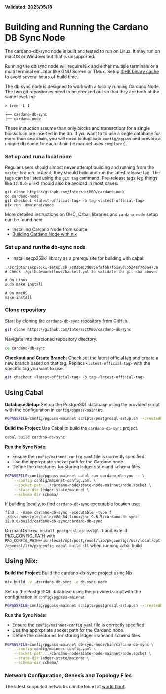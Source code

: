 **Validated: 2023/05/18**

# Building and Running the Cardano DB Sync Node

The cardano-db-sync node is built and tested to run on Linux. It may run on macOS or Windows but
that is unsupported.

Running the db sync node will require Nix and either multiple terminals or a multi terminal
emulator like GNU Screen or TMux.
Setup [IOHK binary cache](https://github.com/input-output-hk/cardano-node-wiki/wiki/building-the-node-using-nix#iohk-binary-cache)
to avoid several hours of build time.

The db sync node is designed to work with a locally running Cardano Node. The two git repositories need to be checked out so that
they are both at the same level. eg:

```
> tree -L 1
.
├── cardano-db-sync
├── cardano-node
```
These instuction assume than only blocks and transactions for a single blockchain are inserted in
the db. If you want to to use a single database for more than one chain, you will need to duplicate
`config/pgpass` and provide a unique db name for each chain (ie mainnet uses `cexplorer`).

### Set up and run a local node

Regular users should almost never attempt building and running from the `master` branch. Instead,
they should build and run the latest release tag. The tags can be listed using the `git tag`
command. Pre-release tags (eg things like `12.0.0-preX`) should also be avoided in most cases.
```
git clone https://github.com/IntersectMBO/cardano-node
cd cardano-node
git checkout <latest-official-tag> -b tag-<latest-official-tag>
nix run .#mainnet/node
```

More detailed instructions on GHC, Cabal, libraries and `cardano-node` setup can be found here:
- [Installing Cardano Node from source](https://github.com/IntersectMBO/cardano-node/blob/master/doc/getting-started/install.md)
- [Building Cardano Node with nix](https://github.com/IntersectMBO/cardano-node/blob/master/doc/getting-started/building-the-node-using-nix.md)

### Set up and run the db-sync node

- Install secp256k1 library as a prerequisite for building with cabal:

``` shell
./scripts/secp256k1-setup.sh ac83be33d0956faf6b7f61a60ab524ef7d6a473a
# Check ./github/workflows/haskell.yml to validate the git sha above.

# On Linux
sudo make install

# On macOS
make install

```

### Clone repository

Start by cloning the `cardano-db-sync` repository from GitHub.
```sh
git clone https://github.com/IntersectMBO/cardano-db-sync
```

Navigate into the cloned repository directory.
```sh
cd cardano-db-sync
```

**Checkout and Create Branch**: Check out the latest official tag and create a new branch based on that tag. Replace `<latest-official-tag>` with the specific tag you want to use.
```sh
git checkout <latest-official-tag> -b tag-<latest-official-tag>
```

## Using Cabal

**Database Setup**: Set up the PostgreSQL database using the provided script with the configuration in `config/pgpass-mainnet`.
```sh
PGPASSFILE=config/pgpass-mainnet scripts/postgresql-setup.sh --createdb
```

**Build the Project**: Use Cabal to build the `cardano-db-sync` project.
```sh
cabal build cardano-db-sync
```

**Run the Sync Node**:
- Ensure the `config/mainnet-config.yaml` file is correctly specified.
- Use the appropriate socket path for the Cardano node.
- Define the directories for storing ledger state and schema files.
```sh
PGPASSFILE=config/pgpass-mainnet cabal run cardano-db-sync -- \
    --config config/mainnet-config.yaml \
    --socket-path ../cardano-node/state-node-mainnet/node.socket \
    --state-dir ledger-state/mainnet \
    --schema-dir schema/
```

If building locally, to find `cardano-db-sync` executable location use:

```
find . -name cardano-db-sync -executable -type f
./dist-newstyle/build/x86_64-linux/ghc-9.6.5/cardano-db-sync-12.0.0/build/cardano-db-sync/cardano-db-sync
```

On macOS `brew install postgresl openssl@1.1` and extend PKG_CONFIG_PATH with
`PKG_CONFIG_PATH=/usr/local/opt/postgresql/lib/pkgconfig:/usr/local/opt/openssl/lib/pkgconfig cabal build all`
when running cabal build

## Using Nix:

**Build the Project**: Build the cardano-db-sync project using Nix
```sh
nix build -v .#cardano-db-sync -o db-sync-node
```

Set up the PostgreSQL database using the provided script with the configuration in `config/pgpass-mainnet`
```sh
PGPASSFILE=config/pgpass-mainnet scripts/postgresql-setup.sh --createdb
```

**Run the Sync Node**:
- Ensure the `config/mainnet-config.yaml` file is correctly specified.
- Use the appropriate socket path for the Cardano node.
- Define the directories for storing ledger state and schema files.
```sh
PGPASSFILE=config/pgpass-mainnet db-sync-node/bin/cardano-db-sync \
    --config config/mainnet-config.yaml \
    --socket-path ../cardano-node/state-node-mainnet/node.socket \
    --state-dir ledger-state/mainnet \
    --schema-dir schema/
```

### Network Configuration, Genesis and Topology Files

The latest supported networks can be found at [world book](https://book.world.dev.cardano.org/environments.html)
